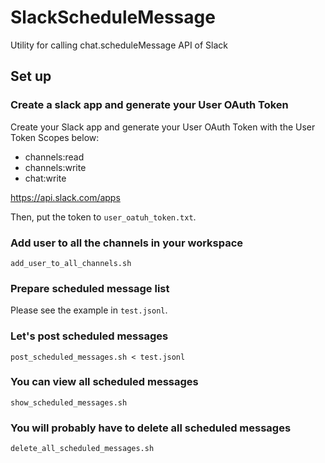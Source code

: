 # SlackScheduleMessage
Utility for calling chat.scheduleMessage API of Slack

## Set up

### Create a slack app and generate your User OAuth Token
Create your Slack app and generate your User OAuth Token with the User Token Scopes below:
- channels:read
- channels:write
- chat:write

https://api.slack.com/apps

Then, put the token to `user_oatuh_token.txt`.

### Add user to all the channels in your workspace
```console
add_user_to_all_channels.sh
```

### Prepare scheduled message list
Please see the example in `test.jsonl`.

### Let's post scheduled messages
```console
post_scheduled_messages.sh < test.jsonl
```

### You can view all scheduled messages
```console
show_scheduled_messages.sh
```

### You will probably have to delete all scheduled messages
```console
delete_all_scheduled_messages.sh
```

